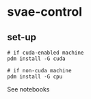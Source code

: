 # svae-control
## set-up
```
# if cuda-enabled machine
pdm install -G cuda

# if non-cuda machine
pdm install -G cpu
```

See notebooks

